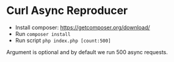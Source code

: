 # Curl Async Reproducer

- Install composer: https://getcomposer.org/download/
- Run `composer install`
- Run script `php index.php [count:500]`

Argument is optional and by default we run 500 async requests.
